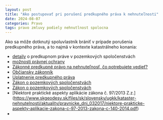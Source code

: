 ```yaml
---
layout: post
title: "Ako postupovať pri porušení predkupného práva k nehnuteľnosti"
date: 2024-08-07
categories: Pravo
tags: pravo zmluvy podiely nehnutlnost spolocna
---
```


Ako sa môže dotknutý spoluvlastník brániť v prípade porušenia predkupného práva, a to najmä v kontexte katastrálneho konania:
- [detaily](https://www.ulpianus.sk/blog/pozemkove-spolocenstva-4-predkupne-pravo-v-pozemkovych-spolocenstvach-) o predkupnom práve v pozemkových spoločenstvách 
- [možnosti právnej ochrany](https://www.epravo.sk/top/clanky/ako-postupovat-pri-poruseni-predkupneho-prava-k-nehnutelnosti-4933.html)
- [Zákonné predkupné právo na nehnuteľnosť, čo potrebujete vedieť?](https://www.akmv.sk/zakonne-predkupne-pravo-na-nehnutelnost-co-potrebujete-vediet/)
- [Občiansky zákonník](https://www.slov-lex.sk/pravne-predpisy/SK/ZZ/1964/40/20240701#paragraf-140.odsek-1)
- [Uplatnenie predkupného práva](https://www.slov-lex.sk/pravne-predpisy/SK/ZZ/1964/40/20240701#paragraf-605.odsek-1)
- [Zákon o pozemkových spoločenstvách](https://www.slov-lex.sk/pravne-predpisy/SK/ZZ/2013/97/#paragraf-9.odsek-7)
- [Zákon o pozemkových spoločenstvách](https://www.slov-lex.sk/pravne-predpisy/SK/ZZ/2013/97/#paragraf-9.odsek-8)
- [Niektoré praktické aspekty aplikácie zákona č. 97/2013 Z.z.] (https://www.skgeodesy.sk/files/sk/slovensky/ugkk/kataster-nehnutelnosti/aktuality/pravnicke_dni_032017/niektore-prakticke-aspekty-aplikacie-zakona-c-97-2013-zakona-c-140-2014.pdf)
- 
